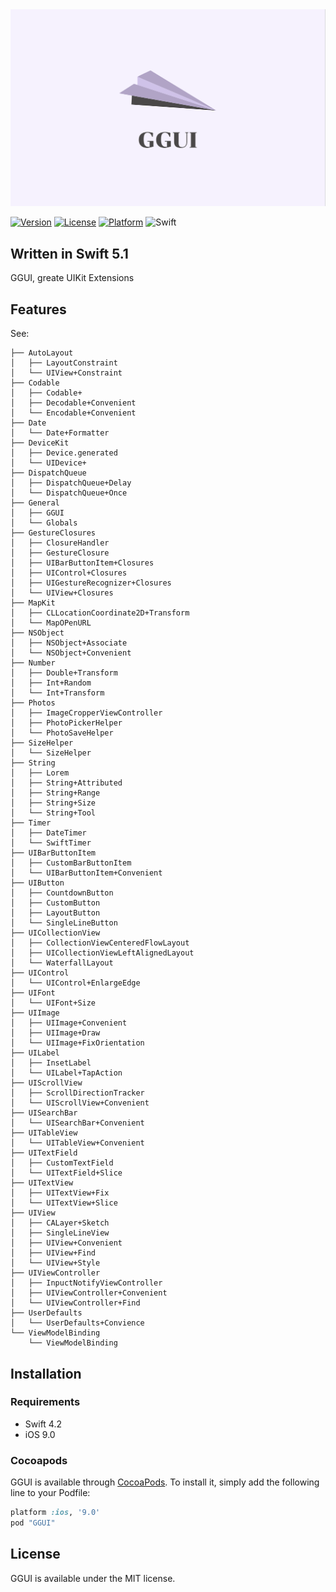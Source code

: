 <img src="./Doc/logo.png">

[![Version](https://img.shields.io/cocoapods/v/GGUI.svg?style=flat)](http://cocoapods.org/pods/GGUI)
[![License](https://img.shields.io/cocoapods/l/GGUI.svg?style=flat)](http://cocoapods.org/pods/GGUI)
[![Platform](https://img.shields.io/cocoapods/p/GGUI.svg?style=flat)](http://cocoapods.org/pods/GGUI)
![Swift](https://img.shields.io/badge/%20in-swift%205.0-orange.svg)

## Written in Swift 5.1

GGUI, greate UIKit Extensions

## Features

See:

```
├── AutoLayout
│   ├── LayoutConstraint
│   └── UIView+Constraint
├── Codable
│   ├── Codable+
│   ├── Decodable+Convenient
│   └── Encodable+Convenient
├── Date
│   └── Date+Formatter
├── DeviceKit
│   ├── Device.generated
│   └── UIDevice+
├── DispatchQueue
│   ├── DispatchQueue+Delay
│   └── DispatchQueue+Once
├── General
│   ├── GGUI
│   └── Globals
├── GestureClosures
│   ├── ClosureHandler
│   ├── GestureClosure
│   ├── UIBarButtonItem+Closures
│   ├── UIControl+Closures
│   ├── UIGestureRecognizer+Closures
│   └── UIView+Closures
├── MapKit
│   ├── CLLocationCoordinate2D+Transform
│   └── MapOPenURL
├── NSObject
│   ├── NSObject+Associate
│   └── NSObject+Convenient
├── Number
│   ├── Double+Transform
│   ├── Int+Random
│   └── Int+Transform
├── Photos
│   ├── ImageCropperViewController
│   ├── PhotoPickerHelper
│   └── PhotoSaveHelper
├── SizeHelper
│   └── SizeHelper
├── String
│   ├── Lorem
│   ├── String+Attributed
│   ├── String+Range
│   ├── String+Size
│   └── String+Tool
├── Timer
│   ├── DateTimer
│   └── SwiftTimer
├── UIBarButtonItem
│   ├── CustomBarButtonItem
│   └── UIBarButtonItem+Convenient
├── UIButton
│   ├── CountdownButton
│   ├── CustomButton
│   ├── LayoutButton
│   └── SingleLineButton
├── UICollectionView
│   ├── CollectionViewCenteredFlowLayout
│   ├── UICollectionViewLeftAlignedLayout
│   └── WaterfallLayout
├── UIControl
│   └── UIControl+EnlargeEdge
├── UIFont
│   └── UIFont+Size
├── UIImage
│   ├── UIImage+Convenient
│   ├── UIImage+Draw
│   └── UIImage+FixOrientation
├── UILabel
│   ├── InsetLabel
│   └── UILabel+TapAction
├── UIScrollView
│   ├── ScrollDirectionTracker
│   └── UIScrollView+Convenient
├── UISearchBar
│   └── UISearchBar+Convenient
├── UITableView
│   └── UITableView+Convenient
├── UITextField
│   ├── CustomTextField
│   └── UITextField+Slice
├── UITextView
│   ├── UITextView+Fix
│   └── UITextView+Slice
├── UIView
│   ├── CALayer+Sketch
│   ├── SingleLineView
│   ├── UIView+Convenient
│   ├── UIView+Find
│   └── UIView+Style
├── UIViewController
│   ├── InpuctNotifyViewController
│   ├── UIViewController+Convenient
│   └── UIViewController+Find
├── UserDefaults
│   └── UserDefaults+Convience
└── ViewModelBinding
    └── ViewModelBinding
```

## Installation 

### Requirements 

- Swift 4.2
- iOS 9.0 

### Cocoapods

GGUI is available through [CocoaPods](http://cocoapods.org). To install it, simply add the following line to your Podfile:

```ruby
platform :ios, '9.0'
pod "GGUI"
```
## License 

GGUI is available under the MIT license.
